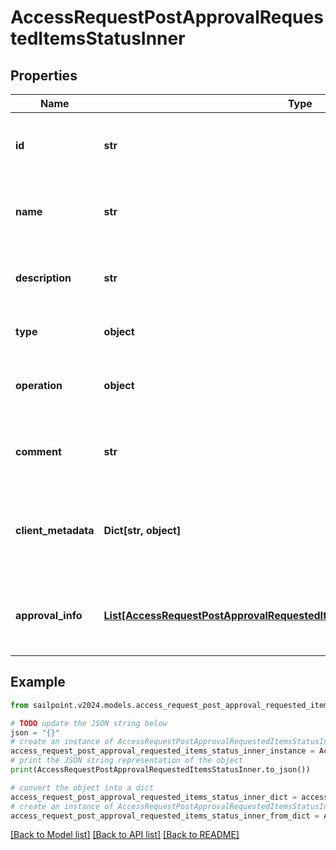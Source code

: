 # AccessRequestPostApprovalRequestedItemsStatusInner


## Properties

Name | Type | Description | Notes
------------ | ------------- | ------------- | -------------
**id** | **str** | The unique ID of the access item being requested. | 
**name** | **str** | The human friendly name of the access item. | 
**description** | **str** | Detailed description of the access item. | [optional] 
**type** | **object** | The type of access item. | 
**operation** | **object** | The action to perform on the access item. | 
**comment** | **str** | A comment from the identity requesting the access. | [optional] 
**client_metadata** | **Dict[str, object]** | Additional customer defined metadata about the access item. | [optional] 
**approval_info** | [**List[AccessRequestPostApprovalRequestedItemsStatusInnerApprovalInfoInner]**](AccessRequestPostApprovalRequestedItemsStatusInnerApprovalInfoInner.md) | A list of one or more approvers for the access request. | 

## Example

```python
from sailpoint.v2024.models.access_request_post_approval_requested_items_status_inner import AccessRequestPostApprovalRequestedItemsStatusInner

# TODO update the JSON string below
json = "{}"
# create an instance of AccessRequestPostApprovalRequestedItemsStatusInner from a JSON string
access_request_post_approval_requested_items_status_inner_instance = AccessRequestPostApprovalRequestedItemsStatusInner.from_json(json)
# print the JSON string representation of the object
print(AccessRequestPostApprovalRequestedItemsStatusInner.to_json())

# convert the object into a dict
access_request_post_approval_requested_items_status_inner_dict = access_request_post_approval_requested_items_status_inner_instance.to_dict()
# create an instance of AccessRequestPostApprovalRequestedItemsStatusInner from a dict
access_request_post_approval_requested_items_status_inner_from_dict = AccessRequestPostApprovalRequestedItemsStatusInner.from_dict(access_request_post_approval_requested_items_status_inner_dict)
```
[[Back to Model list]](../README.md#documentation-for-models) [[Back to API list]](../README.md#documentation-for-api-endpoints) [[Back to README]](../README.md)


